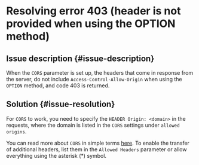 # Resolving error 403 (header is not provided when using the OPTION method)


## Issue description {#issue-description}

When the `CORS` parameter is set up, the headers that come in response from the server, do not include `Access-Control-Allow-Origin` when using the `OPTION` method, and code 403 is returned.

## Solution {#issue-resolution}


For `CORS` to work, you need to specify the `HEADER Origin: <domain>` in the requests, where the domain is listed in the `CORS` settings under `allowed origins`.


You can read more about `CORS` in simple terms [here](https://habr.com/ru/company/macloud/blog/553826/). To enable the transfer of additional headers, list them in the `Allowed Headers` parameter or allow everything using the asterisk (*) symbol.